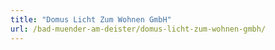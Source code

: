 ```yaml
---
title: "Domus Licht Zum Wohnen GmbH"
url: /bad-muender-am-deister/domus-licht-zum-wohnen-gmbh/
---
```

